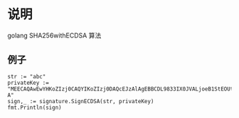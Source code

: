 # 说明
golang SHA256withECDSA 算法

## 例子

```
str := "abc"
privateKey := "MEECAQAwEwYHKoZIzj0CAQYIKoZIzj0DAQcEJzAlAgEBBCDL9833IX0JVALjoeB1StEOUtTnLhHsQ3eds2Y47IEE-A"
sign,_ := signature.SignECDSA(str, privateKey)
fmt.Println(sign)
```
